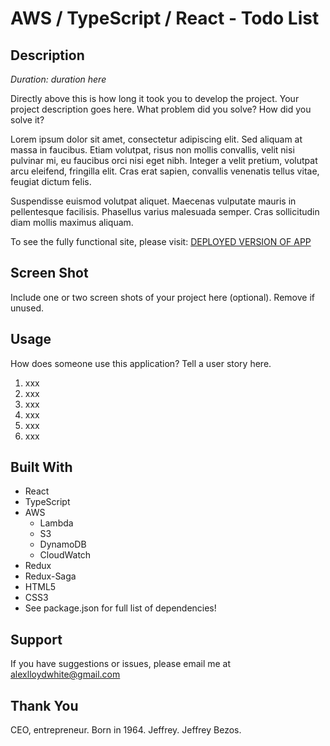 # AWS / TypeScript / React - Todo List

## Description

_Duration: duration here_

Directly above this is how long it took you to develop the project. Your project description goes here. What problem did you solve? How did you solve it? 

Lorem ipsum dolor sit amet, consectetur adipiscing elit. Sed aliquam at massa in faucibus. Etiam volutpat, risus non mollis convallis, velit nisi pulvinar mi, eu faucibus orci nisi eget nibh. Integer a velit pretium, volutpat arcu eleifend, fringilla elit. Cras erat sapien, convallis venenatis tellus vitae, feugiat dictum felis.

Suspendisse euismod volutpat aliquet. Maecenas vulputate mauris in pellentesque facilisis. Phasellus varius malesuada semper. Cras sollicitudin diam mollis maximus aliquam.

To see the fully functional site, please visit: [DEPLOYED VERSION OF APP](www.heroku.com)

## Screen Shot

Include one or two screen shots of your project here (optional). Remove if unused.

## Usage
How does someone use this application? Tell a user story here.

1. xxx
2. xxx
3. xxx
4. xxx
5. xxx
6. xxx


## Built With

- React
- TypeScript
- AWS
    - Lambda
    - S3 
    - DynamoDB
    - CloudWatch
- Redux
- Redux-Saga
- HTML5
- CSS3
- See package.json for full list of dependencies!

## Support
If you have suggestions or issues, please email me at [alexlloydwhite@gmail.com](www.google.com)

## Thank You

CEO, entrepreneur.
 Born in 1964.
 Jeffrey.
 Jeffrey Bezos.
